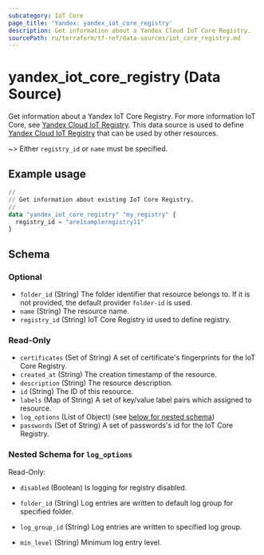 ```yaml
---
subcategory: IoT Core
page_title: 'Yandex: yandex_iot_core_registry'
description: Get information about a Yandex Cloud IoT Core Registry.
sourcePath: ru/terraform/tf-ref/data-sources/iot_core_registry.md
---
```


# yandex_iot_core_registry (Data Source)

Get information about a Yandex IoT Core Registry. For more information IoT Core, see [Yandex Cloud IoT Registry](https://yandex.cloud/docs/iot-core/quickstart).
This data source is used to define [Yandex Cloud IoT Registry](https://yandex.cloud/docs/iot-core/quickstart) that can be used by other resources.

~> Either `registry_id` or `name` must be specified.

## Example usage

```terraform
//
// Get information about existing IoT Core Registry.
//
data "yandex_iot_core_registry" "my_registry" {
  registry_id = "are1sampleregistry11"
}
```

<!-- schema generated by tfplugindocs -->
## Schema

### Optional

- `folder_id` (String) The folder identifier that resource belongs to. If it is not provided, the default provider `folder-id` is used.
- `name` (String) The resource name.
- `registry_id` (String) IoT Core Registry id used to define registry.

### Read-Only

- `certificates` (Set of String) A set of certificate's fingerprints for the IoT Core Registry.
- `created_at` (String) The creation timestamp of the resource.
- `description` (String) The resource description.
- `id` (String) The ID of this resource.
- `labels` (Map of String) A set of key/value label pairs which assigned to resource.
- `log_options` (List of Object) (see [below for nested schema](#nestedatt--log_options))
- `passwords` (Set of String) A set of passwords's id for the IoT Core Registry.

<a id="nestedatt--log_options"></a>
### Nested Schema for `log_options`

Read-Only:

- `disabled` (Boolean) Is logging for registry disabled.

- `folder_id` (String) Log entries are written to default log group for specified folder.

- `log_group_id` (String) Log entries are written to specified log group.

- `min_level` (String) Minimum log entry level.

